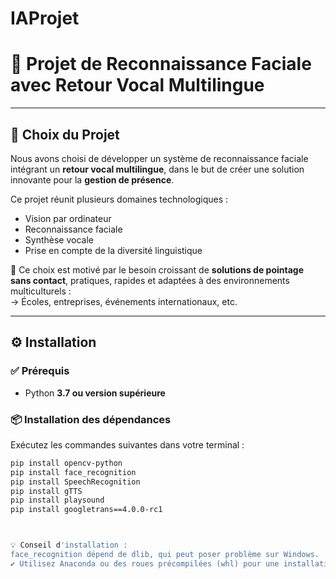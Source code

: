 # IAProjet
# 🌟 Projet de Reconnaissance Faciale avec Retour Vocal Multilingue

---

## 📌 Choix du Projet

Nous avons choisi de développer un système de reconnaissance faciale intégrant un **retour vocal multilingue**, dans le but de créer une solution innovante pour la **gestion de présence**.

Ce projet réunit plusieurs domaines technologiques :
- Vision par ordinateur
- Reconnaissance faciale
- Synthèse vocale
- Prise en compte de la diversité linguistique

🎯 Ce choix est motivé par le besoin croissant de **solutions de pointage sans contact**, pratiques, rapides et adaptées à des environnements multiculturels :  
→ Écoles, entreprises, événements internationaux, etc.

---

## ⚙️ Installation

### ✅ Prérequis

- Python **3.7 ou version supérieure**

### 📦 Installation des dépendances

Exécutez les commandes suivantes dans votre terminal :

```bash
pip install opencv-python
pip install face_recognition
pip install SpeechRecognition
pip install gTTS
pip install playsound
pip install googletrans==4.0.0-rc1



💡 Conseil d'installation :
face_recognition dépend de dlib, qui peut poser problème sur Windows.
✔️ Utilisez Anaconda ou des roues précompilées (whl) pour une installation facilitée.


